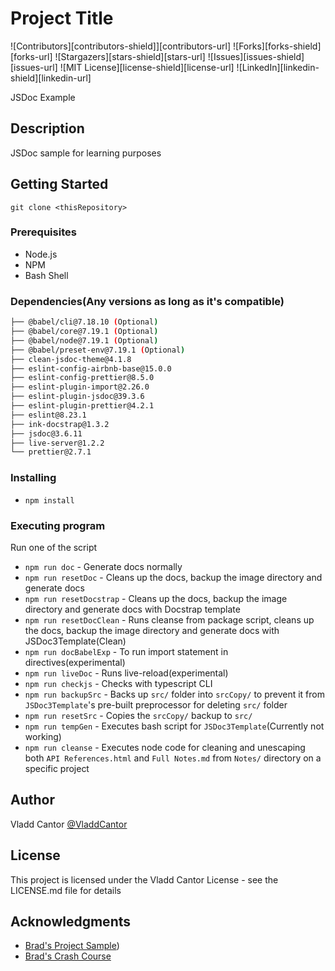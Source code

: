 # Project Title

<!-- PROJECT SHIELDS -->
<!--
*** I'm using markdown "reference style" links for readability.
*** Reference links are enclosed in brackets [ ] instead of parentheses ( ).
*** See the bottom of this document for the declaration of the reference variables
*** for contributors-url, forks-url, etc. This is an optional, concise syntax you may use.
*** https://www.markdownguide.org/basic-syntax/#reference-style-links
-->
![Contributors][contributors-shield]][contributors-url]
![Forks][forks-shield][forks-url]
![Stargazers][stars-shield][stars-url]
![Issues][issues-shield][issues-url]
![MIT License][license-shield][license-url]
![LinkedIn][linkedin-shield][linkedin-url]




JSDoc Example

## Description

JSDoc sample for learning purposes 

## Getting Started

`git clone <thisRepository>`

### Prerequisites

- Node.js
- NPM
- Bash Shell

### Dependencies(Any versions as long as it's compatible)

```bash
├── @babel/cli@7.18.10 (Optional)                            
├── @babel/core@7.19.1 (Optional)                      
├── @babel/node@7.19.1 (Optional)
├── @babel/preset-env@7.19.1 (Optional)
├── clean-jsdoc-theme@4.1.8
├── eslint-config-airbnb-base@15.0.0
├── eslint-config-prettier@8.5.0
├── eslint-plugin-import@2.26.0
├── eslint-plugin-jsdoc@39.3.6
├── eslint-plugin-prettier@4.2.1
├── eslint@8.23.1
├── ink-docstrap@1.3.2
├── jsdoc@3.6.11
├── live-server@1.2.2
└── prettier@2.7.1
```

### Installing

* `npm install`

### Executing program

Run one of the script
- `npm run doc` - Generate docs normally 
- `npm run resetDoc` - Cleans up the docs, backup the image directory and generate docs
- `npm run resetDocstrap` - Cleans up the docs, backup the image directory and generate docs with Docstrap template
- `npm run resetDocClean` - Runs cleanse from package script, cleans up the docs, backup the image directory and generate docs with JSDoc3Template(Clean)
- `npm run docBabelExp` - To run import statement in directives(experimental)
- `npm run liveDoc` - Runs live-reload(experimental)
- `npm run checkjs` - Checks with typescript CLI
- `npm run backupSrc` - Backs up `src/` folder into `srcCopy/` to prevent it from `JSDoc3Template`'s pre-built preprocessor for deleting `src/` folder
- `npm run resetSrc` - Copies the `srcCopy/` backup to `src/`
- `npm run tempGen` - Executes bash script for `JSDoc3Template`(Currently not working)
- `npm run cleanse` - Executes node code for cleaning and unescaping both `API References.html` and `Full Notes.md` from `Notes/` directory on a specific project

## Author

Vladd Cantor
[@VladdCantor](https://example.com)

## License

This project is licensed under the Vladd Cantor License - see the LICENSE.md file for details

## Acknowledgments

* [Brad's Project Sample](https://github.com/lyhd/jsdoc-crash-course))
* [Brad's Crash Course](https://youtube.com/watch?v=YK-GurROGIg)